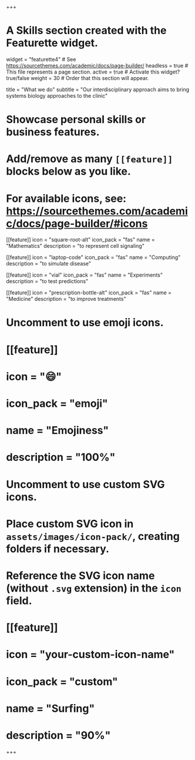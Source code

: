 +++
# A Skills section created with the Featurette widget.
widget = "featurette4"  # See https://sourcethemes.com/academic/docs/page-builder/
headless = true  # This file represents a page section.
active = true  # Activate this widget? true/false
weight = 30  # Order that this section will appear.

title = "What we do"
subtitle = "Our interdisciplinary approach aims to bring systems biology approaches to the clinic"

# Showcase personal skills or business features.
# 
# Add/remove as many `[[feature]]` blocks below as you like.
# 
# For available icons, see: https://sourcethemes.com/academic/docs/page-builder/#icons

[[feature]]
  icon = "square-root-alt"
  icon_pack = "fas"
  name = "Mathematics"
  description = "to represent cell signaling"
  
[[feature]]
  icon = "laptop-code"
  icon_pack = "fas"
  name = "Computing"
  description = "to simulate disease"  

[[feature]]
  icon = "vial"
  icon_pack = "fas"
  name = "Experiments"
  description = "to test predictions"  
  
[[feature]]
  icon = "prescription-bottle-alt"
  icon_pack = "fas"
  name = "Medicine"
  description = "to improve treatments"

# Uncomment to use emoji icons.
# [[feature]]
#  icon = ":smile:"
#  icon_pack = "emoji"
#  name = "Emojiness"
#  description = "100%"  

# Uncomment to use custom SVG icons.
# Place custom SVG icon in `assets/images/icon-pack/`, creating folders if necessary.
# Reference the SVG icon name (without `.svg` extension) in the `icon` field.
# [[feature]]
#  icon = "your-custom-icon-name"
#  icon_pack = "custom"
#  name = "Surfing"
#  description = "90%"

+++
